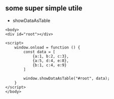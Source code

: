 ## some super simple utile
* showDataAsTable
```
<body>
<div id="root"></div>

<script>
    window.onload = function () {
        const data = [
            {a:1, b:2, c:3},
            {a:5, d:4, e:8},
            {b:1, c:4, e:9}
        ]

        window.showDataAsTable("#root", data);
    }
</script>
</body>
```
